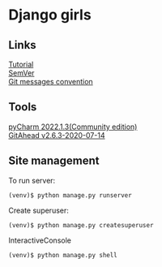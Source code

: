 # Django girls

## Links
[Tutorial](https://tutorial.djangogirls.org/ru/)\
[SemVer](https://semver.org/)\
[Git messages convention](https://habr.com/ru/post/416887/)

## Tools
[pyCharm 2022.1.3(Community edition)](https://www.jetbrains.com/pycharm/download)\
[GitAhead v2.6.3-2020-07-14](https://gitahead.github.io/gitahead.com/)

## Site management
To run server:
```shell
(venv)$ python manage.py runserver
```
Create superuser:
```shell
(venv)$ python manage.py createsuperuser
```
InteractiveConsole
```shell
(venv)$ python manage.py shell
```